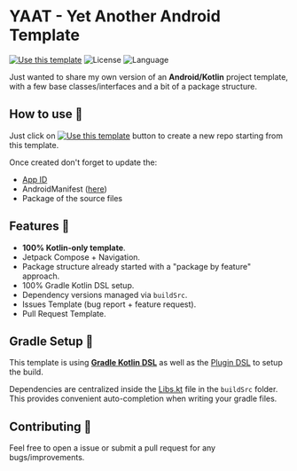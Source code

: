 # YAAT - Yet Another Android Template

[![Use this template](https://img.shields.io/badge/from-yaat-brightgreen?logo=dropbox)](https://github.com/PizzaMarinara/yaat/generate) ![License](https://img.shields.io/github/license/PizzaMarinara/yaat) ![Language](https://img.shields.io/github/languages/top/PizzaMarinara/yaat?color=blue&logo=kotlin)

Just wanted to share my own version of an **Android/Kotlin** project template, with a few base classes/interfaces and a bit of a package structure.

## How to use 👣

Just click on [![Use this template](https://img.shields.io/badge/-Use%20this%20template-brightgreen)](https://github.com/PizzaMarinara/yaat/generate) button to create a new repo starting from this template.

Once created don't forget to update the:
- [App ID](buildSrc/src/main/java/Libs.kt)
- AndroidManifest ([here](app/src/main/AndroidManifest.xml))
- Package of the source files

## Features 🎨

- **100% Kotlin-only template**.
- Jetpack Compose + Navigation.
- Package structure already started with a "package by feature" approach.
- 100% Gradle Kotlin DSL setup.
- Dependency versions managed via `buildSrc`.
- Issues Template (bug report + feature request).
- Pull Request Template.

## Gradle Setup 🐘

This template is using [**Gradle Kotlin DSL**](https://docs.gradle.org/current/userguide/kotlin_dsl.html) as well as the [Plugin DSL](https://docs.gradle.org/current/userguide/plugins.html#sec:plugins_block) to setup the build.

Dependencies are centralized inside the [Libs.kt](buildSrc/src/main/java/Libs.kt) file in the `buildSrc` folder. This provides convenient auto-completion when writing your gradle files.

## Contributing 🤝

Feel free to open a issue or submit a pull request for any bugs/improvements.
